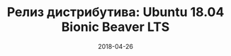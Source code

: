 ---
layout: post
title:  "Релиз дистрибутива: Ubuntu 18.04 Bionic Beaver LTS"
date: 2018-04-26   
---